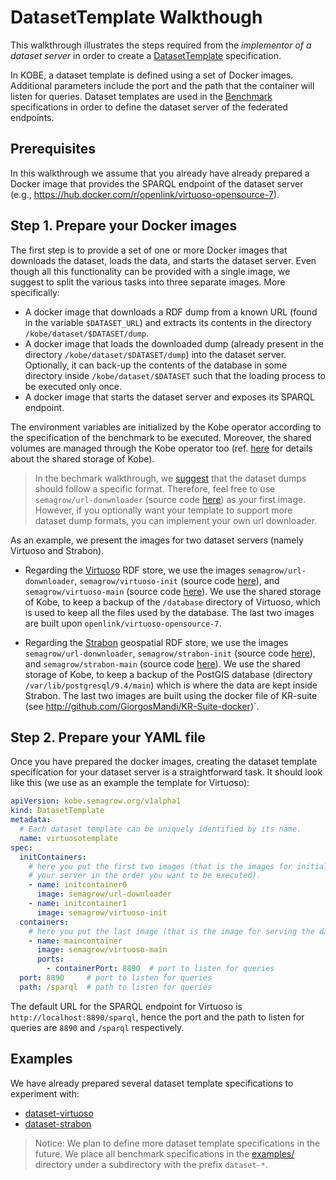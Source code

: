 # DatasetTemplate Walkthough

This walkthrough illustrates the steps required from the *implementor of a dataset server* in order to create a [DatasetTemplate](../operator/docs/api.md#datasettemplate) specification.

In KOBE, a dataset template is defined using a set of Docker images.
Additional parameters include the port and the path that the container will listen for queries.
Dataset templates are used in the [Benchmark](../operator/docs/api.md#benchmark) specifications in order to define the dataset server of the federated endpoints.

## Prerequisites

In this walkthrough we assume that you already have already prepared a Docker image that provides the SPARQL endpoint of the dataset server (e.g., https://hub.docker.com/r/openlink/virtuoso-opensource-7).

## Step 1. Prepare your Docker images

The first step is to provide a set of one or more Docker images that downloads the dataset, loads the data, and starts the dataset server.
Even though all this functionality can be provided with a single image, we suggest to split the various tasks into three separate images.
More specifically:

* A docker image that downloads a RDF dump from a known URL (found in the variable `$DATASET_URL`) and extracts its contents in the directory `/kobe/dataset/$DATASET/dump`.
* A docker image that loads the downloaded dump (already present in the directory `/kobe/dataset/$DATASET/dump`) into the dataset server.
  Optionally, it can back-up the contents of the database in some directory inside `/kobe/dataset/$DATASET` such that the loading process to be executed only once. 
* A docker image that starts the dataset server and exposes its SPARQL endpoint.

The environment variables are initialized by the Kobe operator according to the specification of the benchmark to be executed.
Moreover, the shared volumes are managed through the Kobe operator too (ref. [here](../operator/docs/storage.md) for details about the shared storage of Kobe).

> In the bechmark walkthrough, we [suggest](benchmarkWalkthrough.md#step-1-prepare-your-dataset-dumps) that the dataset dumps should follow a specific format.
> Therefore, feel free to use `semagrow/url-donwnloader` (source code [here](../dockers/url-downloader)) as your first image. 
> However, if you optionally want your template to support more dataset dump formats, you can implement your own url downloader. 

As an example, we present the images for two dataset servers (namely Virtuoso and Strabon).

* Regarding the [Virtuoso](https://virtuoso.openlinksw.com/) RDF store, we use the images `semagrow/url-donwnloader`,
`semagrow/virtuoso-init` (source code [here](../examples/dataset-virtuoso/virtuoso-init)), and
`semagrow/virtuoso-main` (source code [here](../examples/dataset-virtuoso/virtuoso-main)).
We use the shared storage of Kobe, to keep a backup of the `/database` directory of Virtuoso, which is used to keep all the files used by the database.
The last two images are built upon `openlink/virtuoso-opensource-7`.

* Regarding the [Strabon](http://strabon.di.uoa.gr/) geospatial RDF store, we use the images `semagrow/url-donwnloader`,
`semagrow/strabon-init` (source code [here](../examples/dataset-strabon/strabon-init)), and
`semagrow/strabon-main` (source code [here](../examples/dataset-strabon/strabon-main)).
We use the shared storage of Kobe, to keep a backup of the PostGIS database (directory `/var/lib/postgresql/9.4/main`)
which is where the data are kept inside Strabon.
The last two images are built using the docker file of KR-suite (see http://github.com/GiorgosMandi/KR-Suite-docker)`.

## Step 2. Prepare your YAML file

Once you have prepared the docker images, creating the dataset template specification for your dataset server is a straightforward task.
It should look like this (we use as an example the template for Virtuoso):

```yaml
apiVersion: kobe.semagrow.org/v1alpha1
kind: DatasetTemplate
metadata:
  # Each dataset template can be uniquely identified by its name.
  name: virtuosotemplate
spec:
  initContainers:
    # here you put the first two images (that is the images for initializing
    # your server in the order you want to be executed).
    - name: initcontainer0
      image: semagrow/url-downloader
    - name: initcontainer1
      image: semagrow/virtuoso-init
  containers:
    # here you put the last image (that is the image for serving the data)
    - name: maincontainer
      image: semagrow/virtuoso-main
      ports:
        - containerPort: 8890  # port to listen for queries
  port: 8890     # port to listen for queries
  path: /sparql  # path to listen for queries

```

The default URL for the SPARQL endpoint for Virtuoso is `http://localhost:8890/sparql`, hence the port and the path to listen for queries are `8890` and `/sparql` respectively.

## Examples

We have already prepared several dataset template specifications to experiment with:

* [dataset-virtuoso](../examples/dataset-virtuoso)
* [dataset-strabon](../examples/dataset-strabon)

> Notice: We plan to define more dataset template specifications in the future.
> We place all benchmark specifications in the [examples/](../examples/) directory
> under a subdirectory with the prefix `dataset-*`. 

